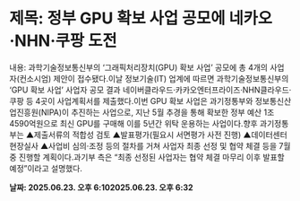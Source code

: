 # **제목: 정부 GPU 확보 사업 공모에 네카오·NHN·쿠팡 도전**

  내용: 과학기술정보통신부의 ‘그래픽처리장치(GPU) 확보 사업’ 공모에 총 4개의 사업자(컨소시엄) 제안이 접수됐다.이날 정보기술(IT) 업계에 따르면 과학기술정보통신부의 ‘GPU 확보 사업’ 사업자 공모 결과 네이버클라우드·카카오엔터프라이즈·NHN클라우드·쿠팡 등 4곳이 사업계획서를 제출했다.이번 GPU 확보 사업은 과기정통부와 정보통신산업진흥원(NIPA)이 추진하는 사업으로, 지난 5월 추경을 통해 확보한 정부 예산 1조 4590억원으로 최신 GPU를 구매해 이를 5년간 위탁 운용하는 사업이다.향후 과기정통부는 ▲제출서류의 적합성 검토 ▲발표평가(필요시 서면평가 사전 진행) ▲데이터센터 현장실사 ▲사업비 심의·조정 등의 절차를 거쳐 사업자 최종 선정 및 협약 체결 등을 7월 중 진행할 계획이다.과기부 측은 “최종 선정된 사업자는 협약 체결 마무리 이후 발표할 예정”이라고 설명했다.

  **날짜: 2025.06.23. 오후 6:102025.06.23. 오후 6:32**